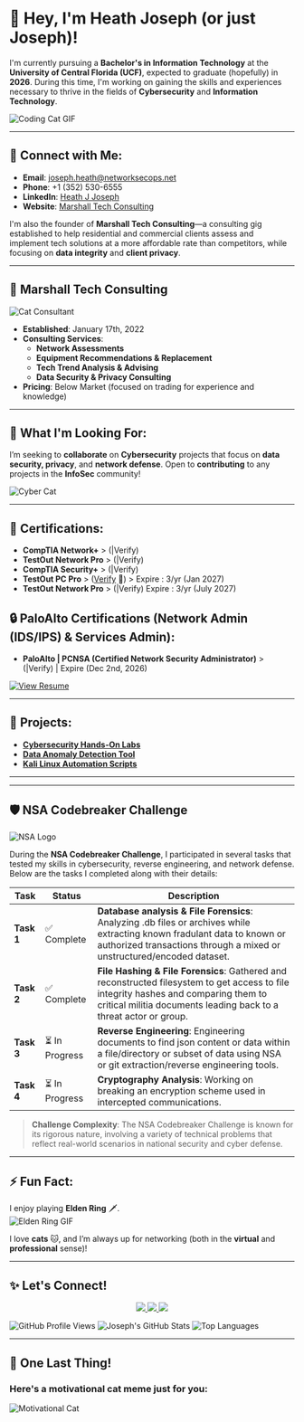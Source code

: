 # 👋 Hey, I'm Heath Joseph (or just **Joseph**)!  

I'm currently pursuing a **Bachelor's in Information Technology** at the **University of Central Florida (UCF)**, expected to graduate (hopefully) in **2026**. During this time, I'm working on gaining the skills and experiences necessary to thrive in the fields of **Cybersecurity** and **Information Technology**.

![Coding Cat GIF](https://media.giphy.com/media/JIX9t2j0ZTN9S/giphy.gif)

---

## 🔗 Connect with Me:
- **Email**: [joseph.heath@networksecops.net](mailto:joseph.heath@networksecops.net)
- **Phone**: +1 (352) 530-6555
- **LinkedIn**: [Heath J Joseph](https://www.linkedin.com/in/heath-j-joseph-86b439242)  
- **Website**: [Marshall Tech Consulting](https://josephswebsite5.godaddysites.com)  

I'm also the founder of **Marshall Tech Consulting**—a consulting gig established to help residential and commercial clients assess and implement tech solutions at a more affordable rate than competitors, while focusing on **data integrity** and **client privacy**.

---

## 🏢 **Marshall Tech Consulting**
![Cat Consultant](https://media.giphy.com/media/5i7umUqAOYYEw/giphy.gif)

- **Established**: January 17th, 2022  
- **Consulting Services**:  
  - **Network Assessments**  
  - **Equipment Recommendations & Replacement**  
  - **Tech Trend Analysis & Advising**  
  - **Data Security & Privacy Consulting**  
- **Pricing**: Below Market (focused on trading for experience and knowledge)

---

## 💞️ What I'm Looking For:
I’m seeking to **collaborate** on **Cybersecurity** projects that focus on **data security, privacy**, and **network defense**. Open to **contributing** to any projects in the **InfoSec** community!

![Cyber Cat](https://media.giphy.com/media/1BXa2alBjrCXC/giphy.gif)

---

## 📄 Certifications:
- **CompTIA Network+** > (|Verify)
- **TestOut Network Pro** > (|Verify)
- **CompTIA Security+** > (|Verify)
- **TestOut PC Pro** > ([Verify](https://certification.testout.com/verifycert/6-1C6-V5HA28) 🔗) > Expire : 3/yr (Jan 2027)
- **TestOut Network Pro** > (|Verify) Expire : 3/yr (July 2027)

## 🔒 PaloAlto Certifications (Network Admin (IDS/IPS) & Services Admin):
- **PaloAlto | PCNSA (Certified Network Security Administrator)** > (|Verify) | Expire (Dec 2nd, 2026)

[![View Resume](https://img.shields.io/badge/View-My_Resume-informational?style=for-the-badge&logo=github)](https://github.com/baowulf-hunter20/baowulf-hunter20/blob/f02c960e3a2d154fb12d0ead2f848ca8d6010297/Joseph's%20Resume%20-%20May%202024-1.pdf)

---

## 🌟 Projects:
- [**Cybersecurity Hands-On Labs**](#)  
- [**Data Anomaly Detection Tool**](#)  
- [**Kali Linux Automation Scripts**](#)

---

___

## 🛡️ NSA Codebreaker Challenge

![NSA Logo](https://www.nsa.gov/portals/75/Images/Seal_of_the_U.S._National_Security_Agency_(1963-1966).png)

During the **NSA Codebreaker Challenge**, I participated in several tasks that tested my skills in cybersecurity, reverse engineering, and network defense. Below are the tasks I completed along with their details:

| **Task** | **Status** | **Description**                      |
|----------|------------|--------------------------------------|
| **Task 1** | ✅ Complete | **Database analysis & File Forensics**: Analyzing .db files or archives while extracting known fradulant data to known or authorized transactions through a mixed or unstructured/encoded dataset. |
| **Task 2** | ✅ Complete | **File Hashing & File Forensics**: Gathered and reconstructed filesystem to get access to file integrity hashes and comparing them to critical militia documents leading back to a threat actor or group. |
| **Task 3** | ⏳ In Progress | **Reverse Engineering**: Engineering documents to find json content or data within a file/directory or subset of data using NSA or git extraction/reverse engineering tools. |
| **Task 4** | ⏳ In Progress | **Cryptography Analysis**: Working on breaking an encryption scheme used in intercepted communications. |

> **Challenge Complexity**: The NSA Codebreaker Challenge is known for its rigorous nature, involving a variety of technical problems that reflect real-world scenarios in national security and cyber defense.

___

## ⚡ Fun Fact:
I enjoy playing **Elden Ring** 🗡️.  
![Elden Ring GIF](https://media3.giphy.com/media/v1.Y2lkPTc5MGI3NjExbGo4MmZoazFsaDdscmp1MDFqd2Z1MTV3dzkwdmF1dTcwdmk4ZXl6OCZlcD12MV9pbnRlcm5hbF9naWZfYnlfaWQmY3Q9Zw/Ed43pvu4QlLH0i2oAr/giphy.webp)

I love **cats** 🐱, and I’m always up for networking (both in the **virtual** and **professional** sense)!

---

## ✨ Let's Connect!
<p align="center">
  <a href="mailto:joseph.heath@networksecops.net">
    <img src="https://img.shields.io/badge/Email-0078D4?style=for-the-badge&logo=gmail&logoColor=white" />
  </a>
  <a href="https://www.linkedin.com/in/heath-j-joseph-86b439242/">
    <img src="https://img.shields.io/badge/LinkedIn-0A66C2?style=for-the-badge&logo=linkedin&logoColor=white" />
  </a>
  <a href="https://github.com/baowulf-hunter20">
    <img src="https://img.shields.io/badge/GitHub-181717?style=for-the-badge&logo=github&logoColor=white" />
  </a>
</p>

![GitHub Profile Views](https://komarev.com/ghpvc/?username=baowulf-hunter20&style=flat-square&color=brightgreen)
![Joseph's GitHub Stats](https://github-readme-stats.vercel.app/api?username=baowulf-hunter20&show_icons=true&theme=radical)
![Top Languages](https://github-readme-stats.vercel.app/api/top-langs/?username=baowulf-hunter20&layout=compact&theme=radical)

---

## 🐾 One Last Thing!
### Here's a motivational cat meme just for you:
![Motivational Cat](https://media.giphy.com/media/v6aOjy0Qo1fIA/giphy.gif)
